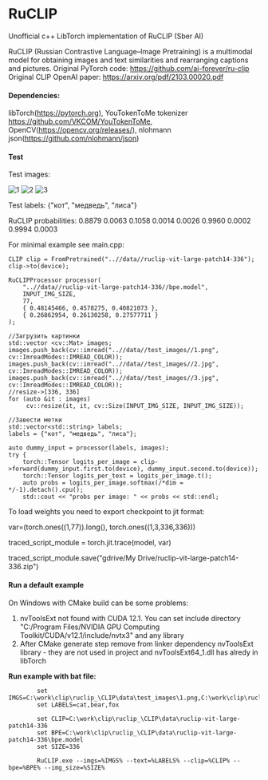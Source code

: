 # RuCLIP
Unofficial c++ LibTorch implementation of RuCLIP (Sber AI)

RuCLIP (Russian Contrastive Language–Image Pretraining) is a multimodal model for obtaining images and text similarities and rearranging captions and pictures.
Original PyTorch code: https://github.com/ai-forever/ru-clip
Original CLIP OpenAI paper: https://arxiv.org/pdf/2103.00020.pdf

#### Dependencies: 
libTorch(https://pytorch.org), 
YouTokenToMe tokenizer https://github.com/VKCOM/YouTokenToMe, 
OpenCV(https://opencv.org/releases/), 
nlohmann json(https://github.com/nlohmann/json) 

#### Test

Test images:

![1](https://github.com/DeliriumV01D/RuCLIP/assets/46240032/2a006f77-30c8-45a7-b2c5-928899f2db8a)
![2](https://github.com/DeliriumV01D/RuCLIP/assets/46240032/2cd7364c-6368-4658-a2cb-c3350e8abfa7)
![3](https://github.com/DeliriumV01D/RuCLIP/assets/46240032/aea25ee6-a9a6-4fd8-b435-dc8a4c17b009)

Test labels:
{"кот", "медведь", "лиса"}

RuCLIP probabilities:
 0.8879  0.0063  0.1058
 0.0014  0.0026  0.9960
 0.0002  0.9994  0.0003

For minimal example see main.cpp:

	CLIP clip = FromPretrained("..//data//ruclip-vit-large-patch14-336");
	clip->to(device);

	RuCLIPProcessor processor(
		"..//data//ruclip-vit-large-patch14-336//bpe.model",
		INPUT_IMG_SIZE,
		77,
		{ 0.48145466, 0.4578275, 0.40821073 },
		{ 0.26862954, 0.26130258, 0.27577711 }
	);

	//Загрузить картинки
	std::vector <cv::Mat> images;
	images.push_back(cv::imread("..//data//test_images//1.png", cv::ImreadModes::IMREAD_COLOR));
	images.push_back(cv::imread("..//data//test_images//2.jpg", cv::ImreadModes::IMREAD_COLOR));
	images.push_back(cv::imread("..//data//test_images//3.jpg", cv::ImreadModes::IMREAD_COLOR));
	//resize->[336, 336]
	for (auto &it : images)
		 cv::resize(it, it, cv::Size(INPUT_IMG_SIZE, INPUT_IMG_SIZE));

	//Завести метки
	std::vector<std::string> labels;
	labels = {"кот", "медведь", "лиса"};

	auto dummy_input = processor(labels, images);
	try {
		torch::Tensor logits_per_image = clip->forward(dummy_input.first.to(device), dummy_input.second.to(device));
		torch::Tensor logits_per_text = logits_per_image.t();
		auto probs = logits_per_image.softmax(/*dim = */-1).detach().cpu();
		std::cout << "probs per image: " << probs << std::endl;

  To load weights you need to export checkpoint to jit format:

  var=(torch.ones((1,77)).long(), torch.ones((1,3,336,336)))
  
  traced_script_module = torch.jit.trace(model, var)
  
  traced_script_module.save("gdrive/My Drive/ruclip-vit-large-patch14-336.zip")

#### Run a default example

On Windows with CMake build can be some problems:
1. nvToolsExt not found with CUDA 12.1. You can set include directory "C:/Program Files/NVIDIA GPU Computing Toolkit/CUDA/v12.1/include/nvtx3" and any library
2. After CMake generate step remove from linker dependency nvToolsExt library - they are not used in project and nvToolsExt64_1.dll has alredy in libTorch


**Run example with bat file:**

            set IMGS=C:\work\clip\ruclip_\CLIP\data\test_images\1.png,C:\work\clip\ruclip_\CLIP\data\test_images\2.jpg,C:\work\clip\ruclip_\CLIP\data\test_images\3.jpg
            set LABELS=cat,bear,fox

            set CLIP=C:\work\clip\ruclip_\CLIP\data\ruclip-vit-large-patch14-336
            set BPE=C:\work\clip\ruclip_\CLIP\data\ruclip-vit-large-patch14-336\bpe.model
            set SIZE=336

            RuCLIP.exe --imgs=%IMGS% --text=%LABELS% --clip=%CLIP% --bpe=%BPE% --img_size=%SIZE%





